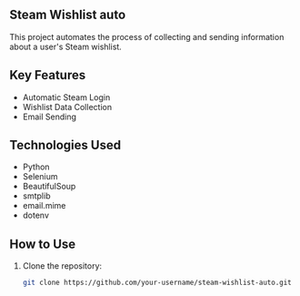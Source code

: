 ## Steam Wishlist auto

This project automates the process of collecting and sending information about a user's Steam wishlist.

## Key Features

- Automatic Steam Login
- Wishlist Data Collection
- Email Sending

## Technologies Used

- Python
- Selenium
- BeautifulSoup
- smtplib
- email.mime
- dotenv

## How to Use

1. Clone the repository:
   ```bash
   git clone https://github.com/your-username/steam-wishlist-auto.git
